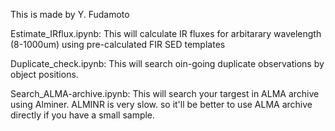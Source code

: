 This is made by Y. Fudamoto

Estimate_IRflux.ipynb: This will calculate IR fluxes for arbitarary wavelength (8-1000um) using pre-calculated FIR SED templates

Duplicate_check.ipynb: This will search oin-going duplicate observations by object positions.

Search_ALMA-archive.ipynb: This will search your targest in ALMA archive using Alminer. ALMINR is very slow. so it'll be better to use ALMA archive directly if you have a small sample.